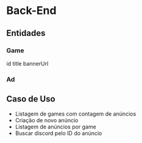 # Back-End

## Entidades

### Game 

id
title
bannerUrl

### Ad 

## Caso de Uso

- Listagem de games com contagem de anúncios
- Criação de novo anúncio
- Listagem de anúncios por game
- Buscar discord pelo ID do anúncio